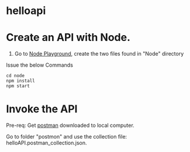 # helloapi

# Create an API with Node. 

1. Go to [Node Playground](https://www.katacoda.com/courses/nodejs/playground), create the two files found in "Node" directory 

Issue the below Commands

```script
cd node
npm install
npm start
```

# Invoke the API

Pre-req: Get [postman](https://www.getpostman.com/downloads/) downloaded to local computer. 

Go to folder "postmon" and use the collection file: helloAPI.postman_collection.json.




